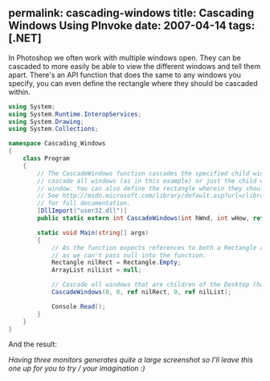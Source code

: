 permalink: cascading-windows
title: Cascading Windows Using PInvoke
date: 2007-04-14
tags: [.NET]
---
In Photoshop we often work with multiple windows open. They can be cascaded to more easily be able to view the different windows and tell them apart. There's an API function that does the same to any windows you specify, you can even define the rectangle where they should be cascaded within.

<!-- more -->

```csharp
using System;
using System.Runtime.InteropServices;
using System.Drawing;
using System.Collections;

namespace Cascading_Windows
{
	class Program
	{
		// The CascadeWindows function cascades the specified child windows of the specified parent window. It can be used to
		// cascade all windows (as in this example) or just the child windows of a specific window by passing in a handle to that
		// window. You can also define the rectangle wherein they should be cascaded.
		// See http://msdn.microsoft.com/library/default.asp?url=/library/en-us/winui/winui/windowsuserinterface/windowing/windows/windowreference/windowfunctions/animatewindow.asp
		// for full documentation.
		[DllImport("user32.dll")]
		public static extern int CascadeWindows(int hWnd, int wHow, ref Rectangle lpRect, int cKids, ref ArrayList lpKids);

		static void Main(string[] args)
		{
			// As the function expects references to both a Rectangle and an ArrayList, we'll have to hack a couple of null values
			// as we can't pass null into the function.
			Rectangle nilRect = Rectangle.Empty;
			ArrayList nilList = null;

			// Cascade all windows that are children of the Desktop (handle = 0).
			CascadeWindows(0, 0, ref nilRect, 0, ref nilList);

			Console.Read();
		}
	}
}

```

And the result:

*Having three monitors generates quite a large screenshot so I'll leave this one up for you to try / your imagination :)*
